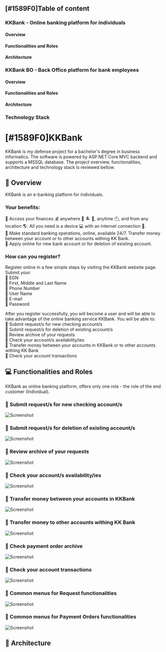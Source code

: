 ## [#1589F0]Table of content
### KKBank - Online banking platform for individuals
#### Overview
#### Functionalities and Roles
#### Architecture
### KKBank BO - Back Office platform for bank employees
#### Overview
#### Functionalities and Roles
#### Architecture
### Technology Stack

  
    
# [#1589F0]KKBank

KKBank is my defense project for a bachelor's degree in business informatics. 
The software is powered by ASP.NET Core MVC backend and supports a MSSQL database. The project overview, functionalities, architecture and technology stack is reviewed bellow.

## :pencil: Overview

KKBank is an e-banking platform for individuals.
### Your benefits:
:pushpin: Access your finances :moneybag: anywhere :house_with_garden: :desert_island: :office:, anytime :clock12:, and from any location :earth_americas:. All you need is a device :computer: with an internet connection :electric_plug:.  
:pushpin: Make standard banking operations, online, available 24/7. Transfer money between your account or to other accounts withing KK Bank.  
:pushpin: Apply online for new bank account or for deletion of existing account.  

### How can you register?
Register online in a few simple steps by visiting the KKBank website page. Submit your:  
:pushpin: EGN  
:pushpin: First, Middle and Last Name  
:pushpin: Phone Number  
:pushpin: User Name  
:pushpin: E-mail  
:pushpin: Password  

After you register successfully, you will become a user and will be able to take advantage of the online banking service KKBank. You will be able to:  
:pushpin: Submit request/s for new checking account/s  
:pushpin: Submit request/s for deletion of existing account/s  
:pushpin: Review archive of your requests  
:pushpin: Check your account/s availability/ies  
:pushpin: Transfer money between your accounts in KKBank or to other accounts withing KK Bank  
:pushpin: Check your account transactions  

## :computer: Functionalities and Roles
KKBank as online banking platform, offers only one role - the role of the end customer (Individual).
### :pushpin: Submit request/s for new checking account/s  
![Screenshot](public/addNewAccount.png?raw=true "RequestNewAccount")
### :pushpin: Submit request/s for deletion of existing account/s  
![Screenshot](public/deleteExistingAccount.png?raw=true "DeleteExistingAccount")
### :pushpin: Review archive of your requests  
![Screenshot](public/requestArchive.png?raw=true "RequestArchive")
### :pushpin: Check your account/s availability/ies  
![Screenshot](public/accountBalance.png?raw=true "AccountBalance")
### :pushpin: Transfer money between your accounts in KKBank
![Screenshot](public/payments-betweenOwnAccounts.png?raw=true "TransferBetweenOwnAccounts")
### :pushpin: Transfer money to other accounts withing KK Bank  
![Screenshot](public/payments-ToKKBankAccount.png?raw=true "TransferToKKBankAccount")
### :pushpin: Check payment order archive  
![Screenshot](public/paymentOrderArchive.png?raw=true "PaymentOrderArchive")
### :pushpin: Check your account transactions  
![Screenshot](public/transactions.png?raw=true "Transactions")
### :pushpin: Common menus for Request functionalities
![Screenshot](public/requestsMenu.png?raw=true "RequestMenu")
### :pushpin: Common menus for Payment Orders functionalities
![Screenshot](public/paymentOrdersMenu.png?raw=true "PaymentOrdersMenu")

## :hammer: Architecture